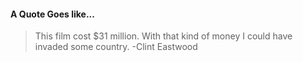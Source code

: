 #### A Quote Goes like...
> This film cost $31 million. With that kind of money I could have invaded some country.
> -Clint Eastwood